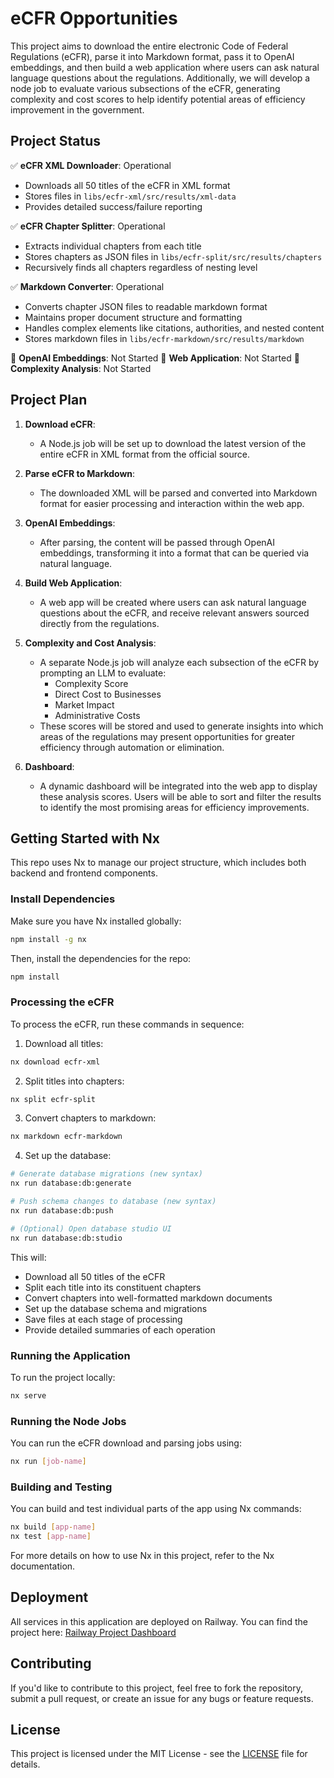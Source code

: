 # eCFR Opportunities

This project aims to download the entire electronic Code of Federal Regulations (eCFR), parse it into Markdown format, pass it to OpenAI embeddings, and then build a web application where users can ask natural language questions about the regulations. Additionally, we will develop a node job to evaluate various subsections of the eCFR, generating complexity and cost scores to help identify potential areas of efficiency improvement in the government.

## Project Status

✅ **eCFR XML Downloader**: Operational

- Downloads all 50 titles of the eCFR in XML format
- Stores files in `libs/ecfr-xml/src/results/xml-data`
- Provides detailed success/failure reporting

✅ **eCFR Chapter Splitter**: Operational

- Extracts individual chapters from each title
- Stores chapters as JSON files in `libs/ecfr-split/src/results/chapters`
- Recursively finds all chapters regardless of nesting level

✅ **Markdown Converter**: Operational

- Converts chapter JSON files to readable markdown format
- Maintains proper document structure and formatting
- Handles complex elements like citations, authorities, and nested content
- Stores markdown files in `libs/ecfr-markdown/src/results/markdown`

🔲 **OpenAI Embeddings**: Not Started
🔲 **Web Application**: Not Started
🔲 **Complexity Analysis**: Not Started

## Project Plan

1. **Download eCFR**:
   - A Node.js job will be set up to download the latest version of the entire eCFR in XML format from the official source.
2. **Parse eCFR to Markdown**:

   - The downloaded XML will be parsed and converted into Markdown format for easier processing and interaction within the web app.

3. **OpenAI Embeddings**:

   - After parsing, the content will be passed through OpenAI embeddings, transforming it into a format that can be queried via natural language.

4. **Build Web Application**:
   - A web app will be created where users can ask natural language questions about the eCFR, and receive relevant answers sourced directly from the regulations.
5. **Complexity and Cost Analysis**:

   - A separate Node.js job will analyze each subsection of the eCFR by prompting an LLM to evaluate:
     - Complexity Score
     - Direct Cost to Businesses
     - Market Impact
     - Administrative Costs
   - These scores will be stored and used to generate insights into which areas of the regulations may present opportunities for greater efficiency through automation or elimination.

6. **Dashboard**:
   - A dynamic dashboard will be integrated into the web app to display these analysis scores. Users will be able to sort and filter the results to identify the most promising areas for efficiency improvements.

## Getting Started with Nx

This repo uses Nx to manage our project structure, which includes both backend and frontend components.

### Install Dependencies

Make sure you have Nx installed globally:

```bash
npm install -g nx
```

Then, install the dependencies for the repo:

```bash
npm install
```

### Processing the eCFR

To process the eCFR, run these commands in sequence:

1. Download all titles:

```bash
nx download ecfr-xml
```

2. Split titles into chapters:

```bash
nx split ecfr-split
```

3. Convert chapters to markdown:

```bash
nx markdown ecfr-markdown
```

4. Set up the database:

```bash
# Generate database migrations (new syntax)
nx run database:db:generate

# Push schema changes to database (new syntax)
nx run database:db:push

# (Optional) Open database studio UI
nx run database:db:studio
```

This will:

- Download all 50 titles of the eCFR
- Split each title into its constituent chapters
- Convert chapters into well-formatted markdown documents
- Set up the database schema and migrations
- Save files at each stage of processing
- Provide detailed summaries of each operation

### Running the Application

To run the project locally:

```bash
nx serve
```

### Running the Node Jobs

You can run the eCFR download and parsing jobs using:

```bash
nx run [job-name]
```

### Building and Testing

You can build and test individual parts of the app using Nx commands:

```bash
nx build [app-name]
nx test [app-name]
```

For more details on how to use Nx in this project, refer to the Nx documentation.

## Deployment

All services in this application are deployed on Railway. You can find the project here:
[Railway Project Dashboard](https://railway.com/project/73bc232c-73ae-4f52-865e-a12d710336d9?environmentId=e10c6441-5dbd-4c0b-885d-05a5a42e0dc7)

## Contributing

If you'd like to contribute to this project, feel free to fork the repository, submit a pull request, or create an issue for any bugs or feature requests.

## License

This project is licensed under the MIT License - see the [LICENSE](LICENSE) file for details.
